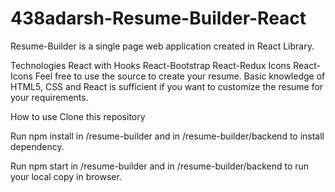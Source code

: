 # 438adarsh-Resume-Builder-React
Resume-Builder is a single page web application created in React Library.

Technologies
React with Hooks
React-Bootstrap
React-Redux
Icons
React-Icons
Feel free to use the source to create your resume.
Basic knowledge of HTML5, CSS and React is sufficient if you want to customize the resume for your requirements.

How to use
Clone this repository

Run npm install in /resume-builder and in /resume-builder/backend to install dependency.

Run npm start in /resume-builder and in /resume-builder/backend to run your local copy in browser.


